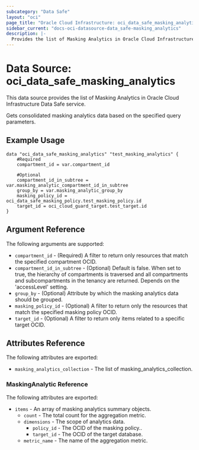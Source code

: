 ```yaml
---
subcategory: "Data Safe"
layout: "oci"
page_title: "Oracle Cloud Infrastructure: oci_data_safe_masking_analytics"
sidebar_current: "docs-oci-datasource-data_safe-masking_analytics"
description: |-
  Provides the list of Masking Analytics in Oracle Cloud Infrastructure Data Safe service
---
```


# Data Source: oci_data_safe_masking_analytics
This data source provides the list of Masking Analytics in Oracle Cloud Infrastructure Data Safe service.

Gets consolidated masking analytics data based on the specified query parameters.

## Example Usage

```hcl
data "oci_data_safe_masking_analytics" "test_masking_analytics" {
	#Required
	compartment_id = var.compartment_id

	#Optional
	compartment_id_in_subtree = var.masking_analytic_compartment_id_in_subtree
	group_by = var.masking_analytic_group_by
	masking_policy_id = oci_data_safe_masking_policy.test_masking_policy.id
	target_id = oci_cloud_guard_target.test_target.id
}
```

## Argument Reference

The following arguments are supported:

* `compartment_id` - (Required) A filter to return only resources that match the specified compartment OCID.
* `compartment_id_in_subtree` - (Optional) Default is false. When set to true, the hierarchy of compartments is traversed and all compartments and subcompartments in the tenancy are returned. Depends on the 'accessLevel' setting. 
* `group_by` - (Optional) Attribute by which the masking analytics data should be grouped.
* `masking_policy_id` - (Optional) A filter to return only the resources that match the specified masking policy OCID.
* `target_id` - (Optional) A filter to return only items related to a specific target OCID.


## Attributes Reference

The following attributes are exported:

* `masking_analytics_collection` - The list of masking_analytics_collection.

### MaskingAnalytic Reference

The following attributes are exported:

* `items` - An array of masking analytics summary objects.
	* `count` - The total count for the aggregation metric.
	* `dimensions` - The scope of analytics data.
		* `policy_id` - The OCID of the masking policy..
		* `target_id` - The OCID of the target database.
	* `metric_name` - The name of the aggregation metric.


